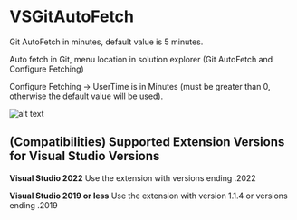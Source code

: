 # VSGitAutoFetch


Git AutoFetch in minutes, default value is 5 minutes.

Auto fetch in Git, menu location in solution explorer (Git AutoFetch and Configure Fetching)

Configure Fetching -> UserTime is in Minutes (must be greater than 0, otherwise the default value will be used).

![alt text](https://zweideveloper.gallerycdn.vsassets.io/extensions/zweideveloper/gitautofetch/1.0/1561780129810/Location_Menu.png)

## (Compatibilities) Supported Extension Versions for Visual Studio Versions
**Visual Studio 2022**
Use the extension with versions ending .2022

**Visual Studio 2019 or less**
Use the extension with version 1.1.4 or versions ending .2019

